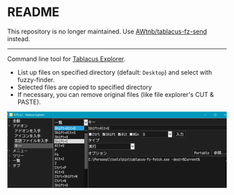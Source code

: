 # README

This repository is no longer maintained. Use [AWtnb/tablacus-fz-send](https://github.com/AWtnb/tablacus-fz-send) instead.

---

Command line tool for [Tablacus Explorer](https://tablacus.github.io/explorer.html).

- List up files on specified directory (default: `Desktop`) and select with fuzzy-finder.
- Selected files are copied to specified directory
- If necessary, you can remove original files (like file explorer's CUT & PASTE).

![img](image.png)